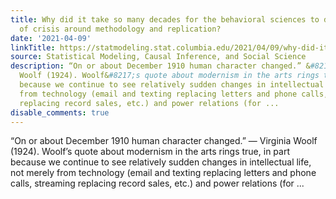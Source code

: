 ```yaml
---
title: Why did it take so many decades for the behavioral sciences to develop a sense
  of crisis around methodology and replication?
date: '2021-04-09'
linkTitle: https://statmodeling.stat.columbia.edu/2021/04/09/why-did-it-take-so-many-decades-for-the-behavioral-sciences-to-develop-a-sense-of-crisis-around-methodology-and-replication/
source: Statistical Modeling, Causal Inference, and Social Science
description: “On or about December 1910 human character changed.” &#8212; Virginia
  Woolf (1924). Woolf&#8217;s quote about modernism in the arts rings true, in part
  because we continue to see relatively sudden changes in intellectual life, not merely
  from technology (email and texting replacing letters and phone calls, streaming
  replacing record sales, etc.) and power relations (for ...
disable_comments: true
---
```

“On or about December 1910 human character changed.” &#8212; Virginia Woolf (1924). Woolf&#8217;s quote about modernism in the arts rings true, in part because we continue to see relatively sudden changes in intellectual life, not merely from technology (email and texting replacing letters and phone calls, streaming replacing record sales, etc.) and power relations (for ...